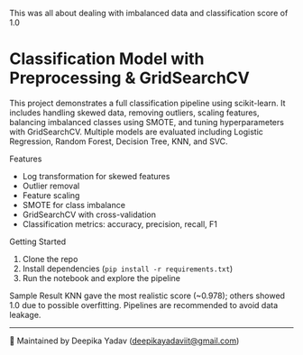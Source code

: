 This was all about dealing with imbalanced data and classification score of 1.0

# Classification Model with Preprocessing & GridSearchCV
This project demonstrates a full classification pipeline using scikit-learn. It includes handling skewed data, removing outliers, scaling features, balancing imbalanced classes using SMOTE, and tuning hyperparameters with GridSearchCV. Multiple models are evaluated including Logistic Regression, Random Forest, Decision Tree, KNN, and SVC.

Features
- Log transformation for skewed features
- Outlier removal
- Feature scaling
- SMOTE for class imbalance
- GridSearchCV with cross-validation
- Classification metrics: accuracy, precision, recall, F1

Getting Started
1. Clone the repo  
2. Install dependencies (`pip install -r requirements.txt`)  
3. Run the notebook and explore the pipeline

Sample Result
KNN gave the most realistic score (~0.978); others showed 1.0 due to possible overfitting. Pipelines are recommended to avoid data leakage.

---

📌 Maintained by Deepika Yadav (deepikayadaviit@gmail.com)
